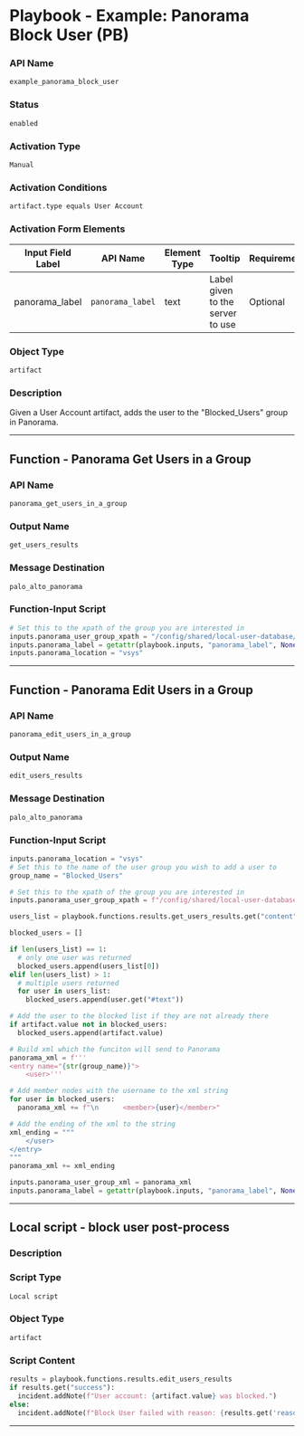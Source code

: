 <!--
    DO NOT MANUALLY EDIT THIS FILE
    THIS FILE IS AUTOMATICALLY GENERATED WITH resilient-sdk codegen
    Generated with resilient-sdk v51.0.0.1.486
-->

# Playbook - Example: Panorama Block User (PB)

### API Name
`example_panorama_block_user`

### Status
`enabled`

### Activation Type
`Manual`

### Activation Conditions
`artifact.type equals User Account`

### Activation Form Elements
| Input Field Label | API Name | Element Type | Tooltip | Requirement |
| ----------------- | -------- | ------------ | ------- | ----------- |
| panorama_label | `panorama_label` | text | Label given to the server to use | Optional |

### Object Type
`artifact`

### Description
Given a User Account artifact, adds the user to the "Blocked_Users" group in Panorama.


---
## Function - Panorama Get Users in a Group

### API Name
`panorama_get_users_in_a_group`

### Output Name
`get_users_results`

### Message Destination
`palo_alto_panorama`

### Function-Input Script
```python
# Set this to the xpath of the group you are interested in
inputs.panorama_user_group_xpath = "/config/shared/local-user-database/user-group/entry[@name='Blocked_Users']"
inputs.panorama_label = getattr(playbook.inputs, "panorama_label", None)
inputs.panorama_location = "vsys"
```

---
## Function - Panorama Edit Users in a Group

### API Name
`panorama_edit_users_in_a_group`

### Output Name
`edit_users_results`

### Message Destination
`palo_alto_panorama`

### Function-Input Script
```python
inputs.panorama_location = "vsys"
# Set this to the name of the user group you wish to add a user to
group_name = "Blocked_Users"

# Set this to the xpath of the group you are interested in
inputs.panorama_user_group_xpath = f"/config/shared/local-user-database/user-group/entry[@name='{group_name}']"

users_list = playbook.functions.results.get_users_results.get("content", {}).get("user_list", [])

blocked_users = []

if len(users_list) == 1:
  # only one user was returned
  blocked_users.append(users_list[0])
elif len(users_list) > 1:
  # multiple users returned
  for user in users_list:
    blocked_users.append(user.get("#text"))

# Add the user to the blocked list if they are not already there
if artifact.value not in blocked_users:
  blocked_users.append(artifact.value)

# Build xml which the funciton will send to Panorama
panorama_xml = f'''
<entry name="{str(group_name)}">
    <user>'''

# Add member nodes with the username to the xml string
for user in blocked_users:
  panorama_xml += f"\n      <member>{user}</member>"

# Add the ending of the xml to the string
xml_ending = """
    </user>
</entry>
"""
panorama_xml += xml_ending

inputs.panorama_user_group_xml = panorama_xml
inputs.panorama_label = getattr(playbook.inputs, "panorama_label", None)
```

---

## Local script - block user post-process

### Description


### Script Type
`Local script`

### Object Type
`artifact`

### Script Content
```python
results = playbook.functions.results.edit_users_results
if results.get("success"):
  incident.addNote(f"User account: {artifact.value} was blocked.")
else:
  incident.addNote(f"Block User failed with reason: {results.get('reason')}")
```

---

